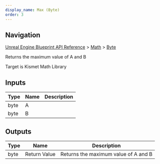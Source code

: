 ```yaml
---
display_name: Max (Byte)
order: 3
---
```

## Navigation

[Unreal Engine Blueprint API Reference](https://dev.epicgames.com/documentation/en-us/unreal-engine/BlueprintAPI) > [Math](https://dev.epicgames.com/documentation/en-us/unreal-engine/BlueprintAPI/Math) > [Byte](https://dev.epicgames.com/documentation/en-us/unreal-engine/BlueprintAPI/Math/Byte)

Returns the maximum value of A and B

Target is Kismet Math Library

## Inputs

| Type | Name | Description |
| --- | --- | --- |
| byte | A |  |
| byte | B |  |

## Outputs

| Type | Name | Description |
| --- | --- | --- |
| byte | Return Value | Returns the maximum value of A and B |
